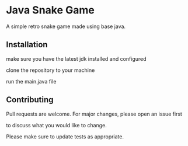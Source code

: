 # Java Snake Game

A simple retro snake game made using base java.

## Installation

make sure you have the latest jdk installed and configured

clone the repository to your machine

run the main.java file


## Contributing

Pull requests are welcome. For major changes, please open an issue first

to discuss what you would like to change.

Please make sure to update tests as appropriate.
